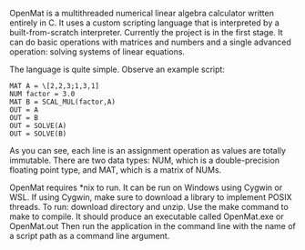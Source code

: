 OpenMat is a multithreaded numerical linear algebra calculator written entirely in C. It uses a custom scripting language that is interpreted by a built-from-scratch interpreter. Currently the project is in the first stage. It can do basic operations with matrices and numbers and a single advanced operation: solving systems of linear equations.

The language is quite simple.
Observe an example script:

    MAT A = \[2,2,3;1,3,1]
    NUM factor = 3.0
    MAT B = SCAL_MUL(factor,A)
    OUT = A
    OUT = B
    OUT = SOLVE(A)
    OUT = SOLVE(B)

As you can see, each line is an assignment operation as values are totally immutable. There are two data types: NUM, which is a double-precision floating point type, and MAT, which is a matrix of NUMs. 

OpenMat requires *nix to run. It can be run on Windows using Cygwin or WSL. If using Cygwin, make sure to download a library to implement POSIX threads.
To run: download directory and unzip. Use the make command to make to compile. It should produce an executable called OpenMat.exe or OpenMat.out
Then run the application in the command line with the name of a script path as a command line argument.
